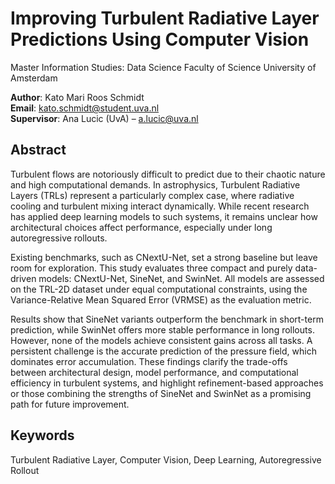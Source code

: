 # Improving Turbulent Radiative Layer Predictions Using Computer Vision

Master Information Studies: Data Science 
Faculty of Science
University of Amsterdam

**Author**: Kato Mari Roos Schmidt  
**Email**: kato.schmidt@student.uva.nl  
**Supervisor**: Ana Lucic (UvA) – a.lucic@uva.nl

## Abstract

Turbulent flows are notoriously difficult to predict due to their chaotic nature and high computational demands. In astrophysics, Turbulent Radiative Layers (TRLs) represent a particularly complex case, where radiative cooling and turbulent mixing interact dynamically. While recent research has applied deep learning models to such systems, it remains unclear how architectural choices affect performance, especially under long autoregressive rollouts.

Existing benchmarks, such as CNextU-Net, set a strong baseline but leave room for exploration. This study evaluates three compact and purely data-driven models: CNextU-Net, SineNet, and SwinNet. All models are assessed on the TRL-2D dataset under equal computational constraints, using the Variance-Relative Mean Squared Error (VRMSE) as the evaluation metric.

Results show that SineNet variants outperform the benchmark in short-term prediction, while SwinNet offers more stable performance in long rollouts. However, none of the models achieve consistent gains across all tasks. A persistent challenge is the accurate prediction of the pressure field, which dominates error accumulation. These findings clarify the trade-offs between architectural design, model performance, and computational efficiency in turbulent systems, and highlight refinement-based approaches or those combining the strengths of SineNet and SwinNet as a promising path for future improvement.

## Keywords

Turbulent Radiative Layer, Computer Vision, Deep Learning, Autoregressive Rollout
